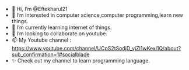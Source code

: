 - 👋 Hi, I’m @Eftekharul21
- 👀 I’m interested in computer science,computer programming,learn new things.
- 🌱 I’m currently learning internet of things.
- 💞️ I’m looking to collaborate on youtube.
- 📫 My Youtube channel : https://www.youtube.com/channel/UCpS2tSodjD_vjZl1wKexl1Q/about?sub_confirmation=1#socialblade
- ✨ Check out my channel to learn programming language.

<!---
Eftekharul21/Eftekharul21 is a ✨ special ✨ repository because its `README.md` (this file) appears on your GitHub profile.
You can click the Preview link to take a look at your changes.
--->
